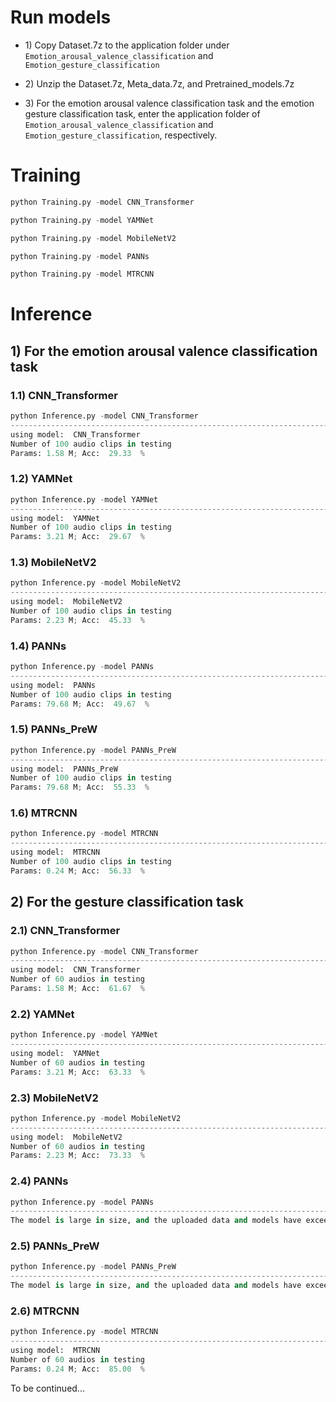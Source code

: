 # Run models

- 1\) Copy Dataset.7z to the application folder under `Emotion_arousal_valence_classification` and `Emotion_gesture_classification`

- 2\) Unzip the Dataset.7z, Meta_data.7z, and Pretrained_models.7z

- 3\) For the emotion arousal valence classification task and the emotion gesture classification task, enter the application folder of `Emotion_arousal_valence_classification` and `Emotion_gesture_classification`, respectively.

# Training

```python 
python Training.py -model CNN_Transformer
```
```python 
python Training.py -model YAMNet
```
```python 
python Training.py -model MobileNetV2
```
```python 
python Training.py -model PANNs
```
```python 
python Training.py -model MTRCNN
```

# Inference

## 1) For the emotion arousal valence classification task

### 1.1) CNN_Transformer 
```python 
python Inference.py -model CNN_Transformer
----------------------------------------------------------------------------------------
using model:  CNN_Transformer
Number of 100 audio clips in testing
Params: 1.58 M; Acc:  29.33  % 
```

### 1.2) YAMNet 
```python 
python Inference.py -model YAMNet
----------------------------------------------------------------------------------------
using model:  YAMNet
Number of 100 audio clips in testing
Params: 3.21 M; Acc:  29.67  %
```

### 1.3) MobileNetV2 
```python 
python Inference.py -model MobileNetV2
----------------------------------------------------------------------------------------
using model:  MobileNetV2
Number of 100 audio clips in testing
Params: 2.23 M; Acc:  45.33  %
```

### 1.4) PANNs 
```python 
python Inference.py -model PANNs
----------------------------------------------------------------------------------------
using model:  PANNs
Number of 100 audio clips in testing
Params: 79.68 M; Acc:  49.67  %
```

### 1.5) PANNs_PreW 
```python 
python Inference.py -model PANNs_PreW
----------------------------------------------------------------------------------------
using model:  PANNs_PreW
Number of 100 audio clips in testing
Params: 79.68 M; Acc:  55.33  %
```

### 1.6) MTRCNN 
```python 
python Inference.py -model MTRCNN
----------------------------------------------------------------------------------------
using model:  MTRCNN
Number of 100 audio clips in testing
Params: 0.24 M; Acc:  56.33  %
```

## 2) For the gesture classification task

### 2.1) CNN_Transformer 
```python 
python Inference.py -model CNN_Transformer
----------------------------------------------------------------------------------------
using model:  CNN_Transformer
Number of 60 audios in testing
Params: 1.58 M; Acc:  61.67  %
```

### 2.2) YAMNet 
```python 
python Inference.py -model YAMNet
----------------------------------------------------------------------------------------
using model:  YAMNet
Number of 60 audios in testing
Params: 3.21 M; Acc:  63.33  %
```

### 2.3) MobileNetV2 
```python 
python Inference.py -model MobileNetV2
----------------------------------------------------------------------------------------
using model:  MobileNetV2
Number of 60 audios in testing
Params: 2.23 M; Acc:  73.33  %
```

### 2.4) PANNs 
```python 
python Inference.py -model PANNs
----------------------------------------------------------------------------------------
The model is large in size, and the uploaded data and models have exceeded 1 GB. Uploading this model further will exceed the GitHub storage limit. Please follow the training instructions to train this model yourself.
```

### 2.5) PANNs_PreW 
```python 
python Inference.py -model PANNs_PreW
----------------------------------------------------------------------------------------
The model is large in size, and the uploaded data and models have exceeded 1 GB. Uploading this model further will exceed the GitHub storage limit. Please follow the training instructions to train this model yourself.
```

### 2.6) MTRCNN 
```python 
python Inference.py -model MTRCNN
----------------------------------------------------------------------------------------
using model:  MTRCNN
Number of 60 audios in testing
Params: 0.24 M; Acc:  85.00  %
```


To be continued...
